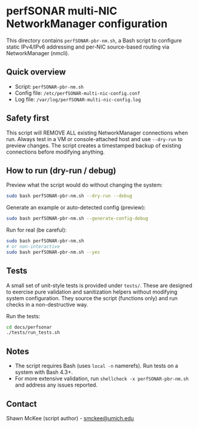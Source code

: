 perfSONAR multi-NIC NetworkManager configuration
===============================================

This directory contains `perfSONAR-pbr-nm.sh`, a Bash script to configure
static IPv4/IPv6 addressing and per-NIC source-based routing via NetworkManager
(nmcli).

Quick overview
--------------
- Script: `perfSONAR-pbr-nm.sh`
- Config file: `/etc/perfSONAR-multi-nic-config.conf`
- Log file: `/var/log/perfSONAR-multi-nic-config.log`

Safety first
------------
This script will REMOVE ALL existing NetworkManager connections when run.
Always test in a VM or console-attached host and use `--dry-run` to preview
changes. The script creates a timestamped backup of existing connections before
modifying anything.

How to run (dry-run / debug)
---------------------------
Preview what the script would do without changing the system:

```bash
sudo bash perfSONAR-pbr-nm.sh --dry-run --debug
```

Generate an example or auto-detected config (preview):

```bash
sudo bash perfSONAR-pbr-nm.sh --generate-config-debug
```

Run for real (be careful):

```bash
sudo bash perfSONAR-pbr-nm.sh
# or non-interactive
sudo bash perfSONAR-pbr-nm.sh --yes
```

Tests
-----
A small set of unit-style tests is provided under `tests/`. These are designed
to exercise pure validation and sanitization helpers without modifying system
configuration. They source the script (functions only) and run checks in a
non-destructive way.

Run the tests:

```bash
cd docs/perfsonar
./tests/run_tests.sh
```

Notes
-----
- The script requires Bash (uses `local -n` namerefs). Run tests on a system
  with Bash 4.3+.
- For more extensive validation, run `shellcheck -x perfSONAR-pbr-nm.sh` and
  address any issues reported.

Contact
-------
Shawn McKee (script author) - smckee@umich.edu
